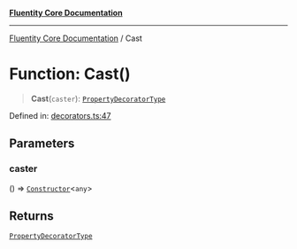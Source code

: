 [**Fluentity Core Documentation**](../README.md)

***

[Fluentity Core Documentation](../globals.md) / Cast

# Function: Cast()

> **Cast**(`caster`): [`PropertyDecoratorType`](../type-aliases/PropertyDecoratorType.md)

Defined in: [decorators.ts:47](https://github.com/cedricpierre/fluentity-core/blob/aeae44228536f4359f4af07d63f99633e9a3b24c/src/decorators.ts#L47)

## Parameters

### caster

() => [`Constructor`](../type-aliases/Constructor.md)\<`any`\>

## Returns

[`PropertyDecoratorType`](../type-aliases/PropertyDecoratorType.md)
